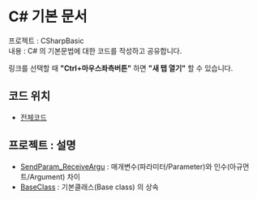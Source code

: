 # C# 기본 문서

프로젝트 : CSharpBasic \
내용 : C# 의 기본문법에 대한 코드를 작성하고 공유합니다.

링크를 선택할 때 **"Ctrl+마우스좌측버튼"** 하면 **"새 탭 열기"** 할 수 있습니다.

## 코드 위치

- [전체코드](Basic)

## 프로젝트 : 설명

- [SendParam_ReceiveArgu](Basic/SendParam_ReceiveArgu)
  : 매개변수(파라미터/Parameter)와 인수(아규먼트/Argument) 차이
- [BaseClass](https://github.com/KiSanGSofT/CSharpBasic/tree/master/Basic/BaseClass)
  : 기본클래스(Base class) 의 상속
  

